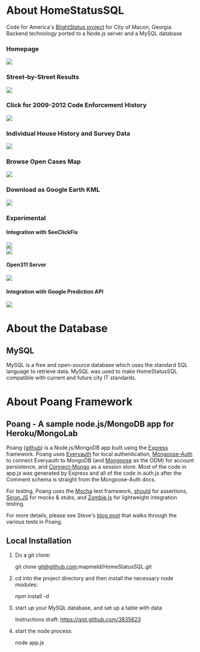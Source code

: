 # About HomeStatusSQL

Code for America's <a href="http://github.com/codeforamerica/blightstatus">BlightStatus project</a> for City of Macon, Georgia. Backend technology ported to a Node.js server and a MySQL database

### Homepage
<img src="http://i.imgur.com/ZRfTW.png"/>

### Street-by-Street Results
<img src="http://i.imgur.com/WLzkJ.png"/>

### Click for 2009-2012 Code Enforcement History
<img src="http://i.imgur.com/QNQWW.png"/>

### Individual House History and Survey Data
<img src="http://i.imgur.com/pUsR0.png"/>

### Browse Open Cases Map
<img src="http://i.imgur.com/aHyDJ.png"/>

### Download as Google Earth KML
<img src="http://i.imgur.com/bqAHM.jpg"/>

### Experimental

#### Integration with SeeClickFix
<img src="http://i.imgur.com/03l8t.png"/>
<br/>
<img src="http://i.imgur.com/ZE5i9.png"/>

#### Open311 Server
<img src="http://i.imgur.com/Wxkmu.png"/>

#### Integration with Google Prediction API
<img src="http://i.imgur.com/n3AmJ.png"/>

# About the Database

## MySQL

MySQL is a free and open-source database which uses the standard SQL language to retrieve data. MySQL was used to make HomeStatusSQL compatible with current and future city IT standards.

# About Poang Framework

## Poang - A sample node.js/MongoDB app for Heroku/MongoLab

Poang ([github](https://github.com/BeyondFog/Poang)) is a Node.js/MongoDB app built using the [Express](http://expressjs.com/) framework. Poang uses [Everyauth](http://everyauth.com/) for local authentication, [Mongoose-Auth](https://github.com/bnoguchi/mongoose-auth) to connect Everyauth to MongoDB (and [Mongoose](http://mongoosejs.com/) as the ODM) for account persistence, and [Connect-Mongo](https://github.com/kcbanner/connect-mongo) as a session store. Most of the code in app.js was generated by Express and all of the code in auth.js after the Comment schema is straight from the Mongoose-Auth docs.

For testing, Poang uses the [Mocha](http://visionmedia.github.com/mocha/) test framework, [should](https://github.com/visionmedia/should.js) for assertions, [Sinon.JS](http://sinonjs.org/) for mocks & stubs, and [Zombie.js](http://zombie.labnotes.org/) for lightweight integration testing.

For more details, please see Steve's [blog post](http://blog.beyondfog.com/?p=222) that walks through the various tests in Poang.

## Local Installation
 
1) Do a git clone:

    git clone git@github.com:mapmeld/HomeStatusSQL.git
    
2) cd into the project directory and then install the necessary node modules:

    npm install -d

3) start up your MySQL database, and set up a table with data

    Instructions draft: https://gist.github.com/3835623
    
4) start the node process:

    node app.js
